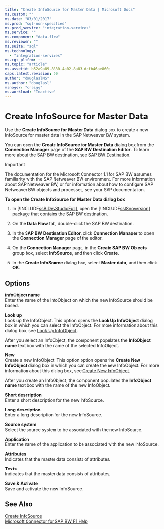 ```yaml
---
title: "Create InfoSource for Master Data | Microsoft Docs"
ms.custom: ""
ms.date: "03/01/2017"
ms.prod: "sql-non-specified"
ms.prod_service: "integration-services"
ms.service: ""
ms.component: "data-flow"
ms.reviewer: ""
ms.suite: "sql"
ms.technology: 
  - "integration-services"
ms.tgt_pltfrm: ""
ms.topic: "article"
ms.assetid: b52a9a89-8380-4a02-8a83-dcfb46ae860e
caps.latest.revision: 10
author: "douglaslMS"
ms.author: "douglasl"
manager: "craigg"
ms.workload: "Inactive"
---
```

# Create InfoSource for Master Data
  Use the **Create InfoSource for Master Data** dialog box to create a new InfoSource for master data in the SAP Netweaver BW system.  
  
 You can open the **Create InfoSource for Master Data** dialog box from the **Connection Manager** page of the **SAP BW Destination Editor**. To learn more about the SAP BW destination, see [SAP BW Destination](../../integration-services/data-flow/sap-bw-destination.md).  
  
> [!IMPORTANT]  
>  The documentation for the Microsoft Connector 1.1 for SAP BW assumes familiarity with the SAP Netweaver BW environment. For more information about SAP Netweaver BW, or for information about how to configure SAP Netweaver BW objects and processes, see your SAP documentation.  
  
 **To open the Create InfoSource for Master Data dialog box**  
  
1.  In [!INCLUDE[ssBIDevStudioFull](../../includes/ssbidevstudiofull-md.md)], open the [!INCLUDE[ssISnoversion](../../includes/ssisnoversion-md.md)] package that contains the SAP BW destination.  
  
2.  On the **Data Flow** tab, double-click the SAP BW destination.  
  
3.  In the **SAP BW Destination Editor**, click **Connection Manager** to open the **Connection Manager** page of the editor.  
  
4.  On the **Connection Manager** page, in the **Create SAP BW Objects** group box, select **InfoSource**, and then click **Create**.  
  
5.  In the **Create InfoSource** dialog box, select **Master data**, and then click **OK**.  
  
## Options  
 **InfoObject name**  
 Enter the name of the InfoObject on which the new InfoSource should be based.  
  
 **Look up**  
 Look up the InfoObject. This option opens the **Look Up InfoObject** dialog box in which you can select the InfoObject. For more information about this dialog box, see [Look Up InfoObject](../../integration-services/data-flow/look-up-infoobject.md).  
  
 After you select an InfoObject, the component populates the **InfoObject name** text box with the name of the selected InfoObject.  
  
 **New**  
 Create a new InfoObject. This option option opens the **Create New InfoObject** dialog box in which you can create the new InfoObject. For more information about this dialog box, see [Create New InfoObject](../../integration-services/data-flow/create-new-infoobject.md).  
  
 After you create an InfoObject, the component populates the **InfoObject name** text box with the name of the new InfoObject.  
  
 **Short description**  
 Enter a short description for the new InfoSource.  
  
 **Long description**  
 Enter a long description for the new InfoSource.  
  
 **Source system**  
 Select the source system to be associated with the new InfoSource.  
  
 **Application**  
 Enter the name of the application to be associated with the new InfoSource.  
  
 **Attributes**  
 Indicates that the master data consists of attributes.  
  
 **Texts**  
 Indicates that the master data consists of attributes.  
  
 **Save & Activate**  
 Save and activate the new InfoSource.  
  
## See Also  
 [Create InfoSource](../../integration-services/data-flow/create-infosource.md)   
 [Microsoft Connector for SAP BW F1 Help](../../integration-services/microsoft-connector-for-sap-bw-f1-help.md)  
  
  
